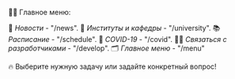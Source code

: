 🧑‍🎓 Главное меню:

📑 *Новости* - "/news".
🏢 *Институты и кафедры* - "/university".
📚 *Расписание* - "/schedule".
🦠 *COVID-19* - "/covid".
🧑‍💻 *Связаться с разработчиками* - "/develop".
🗂️ *Главное меню* - "/menu"

🔥 Выберите нужную задачу или задайте конкретный вопрос!
